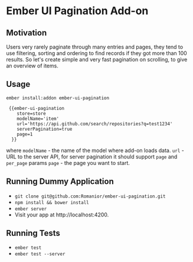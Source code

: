 # Ember UI Pagination Add-on

## Motivation

Users very rarely paginate through many entries and pages, they tend to use filtering, sorting and ordering
to find records if they got more than 100 results. So let's create simple and very fast pagination on scrolling, to
give an overview of items.

## Usage

`ember install:addon ember-ui-pagination`

```
 {{ember-ui-pagination
    store=store
    modelName='item'
    url='https://api.github.com/search/repositories?q=test1234'
    serverPagination=true
    page=1
  }}
```
where
`modelName` - the name of the model where add-on loads data.
`url` - URL to the server API, for server pagination it should support `page` and `per_page` params
`page` - the page you want to start.


## Running Dummy Application

* `git clone git@github.com:Romanior/ember-ui-pagination.git`
* `npm install && bower install`
* `ember server`
* Visit your app at http://localhost:4200.


## Running Tests

* `ember test`
* `ember test --server`
